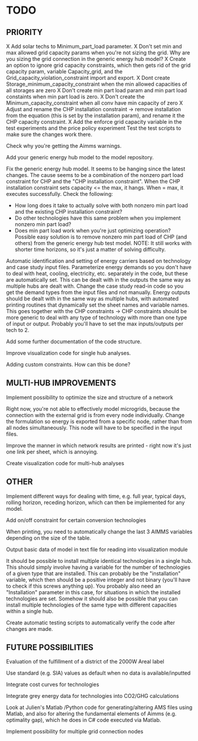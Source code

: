 # TODO

## PRIORITY
X Add solar techs to Minimum_part_load parameter.
X Don't set min and max allowed grid capacity params when you're not sizing the grid. Why are you sizing the grid connection in the generic energy hub model?
X Create an option to ignore grid capacity constraints, which then gets rid of the grid capacity param, variable Capacity_grid, and the Grid_capacity_violation_constraint import and export.
X Dont create Storage_minimum_capacity_constraint when the min allowed capacities of all storages are zero
X Don't create min part load param and min part load constaints when min part load is zero.
X Don't create the Minimum_capacity_constraint when all conv have min capacity of zero
X Adjust and rename the CHP installation constraint -> remove installation from the equation (this is set by the installation param), and rename it the CHP capacity constraint.
X Add the enforce grid capacity variable in the test experiments and the price policy experiment
Test the test scripts to make sure the changes work there.

Check why you're getting the Aimms warnings.

Add your generic energy hub model to the model repository.

Fix the generic energy hub model. It seems to be hanging since the latest changes. The cause seems to be a combination of the nonzero part load constraint for CHP and the "CHP installation constraint". When the CHP installation constraint sets capacity <= the max, it hangs. When = max, it executes successfully. Check the following:
* How long does it take to actually solve with both nonzero min part load and the existing CHP installation constraint?
* Do other technologies have this same problem when you implement nonzero min part load?
* Does min part load work when you're just optimizing operation?
Possible easy solution is to remove nonzero min part load of CHP (and others) from the generic energy hub test model.
NOTE: It still works with shorter time horizons, so it's just a matter of solving difficulty.

Automatic identification and setting of energy carriers based on technology and case study input files. Parameterize energy demands so you don't have to deal with heat, cooling, electricity, etc. separately in the code, but these are automatically set. This can be dealt with in the outputs the same way as multiple hubs are dealt with. Change the case study read-in code so you get the demand types from the input files and not manually. Energy outputs should be dealt with in the same way as multiple hubs, with automated printing routines that dynamically set the sheet names and variable names. This goes together with the CHP constraints -> CHP constraints should be more generic to deal with any type of technology with more than one type of input or output.  Probably you'll have to set the max inputs/outputs per tech to 2.

Add some further documentation of the code structure.

Improve visualization code for single hub analyses.

Adding custom constraints. How can this be done?

## MULTI-HUB IMPROVEMENTS
Implement possibility to optimize the size and structure of a network

Right now, you're not able to effectively model microgrids, because the connection with the external grid is from every node individually. Change the formulation so energy is exported from a specific node, rather than from all nodes simultaneously. This node will have to be specified in the input files.

Improve the manner in which network results are printed - right now it's just one link per sheet, which is annoying.

Create visualization code for multi-hub analyses

## OTHER
Implement different ways for dealing with time, e.g. full year, typical days, rolling horizon, receding horizon, which can then be implemented for any model.

Add on/off constraint for certain conversion technologies

When printing, you need to automatically change the last 3 AIMMS variables depending on the size of the table.

Output basic data of model in text file for reading into visualization module

It should be possible to install multiple identical technologies in a single hub.  This should simply involve having a variable for the number of technologies of a given type that are installed.  This can probably be the "installation" variable, which then should be a positive integer and not binary (you'll have to check if this screws anything up).  You probably also need an "Installation" parameter in this case, for situations in which the installed technologies are set. Somehow it should also be possible that you can install multiple technologies of the same type with different capacities within a single hub.

Create automatic testing scripts to automatically verify the code after changes are made.

## FUTURE POSSIBILITIES
Evaluation of the fulfillment of a district of the 2000W Areal label

Use standard (e.g. SIA) values as default when no data is available/inputted

Integrate cost curves for technologies

Integrate grey energy data for technologies into CO2/GHG calculations

Look at Julien's Matlab /Python code for generating/altering AMS files using Matlab, and also for altering the fundamental elements of Aimms (e.g. optimality gap), which he does in C# code executed via Matlab.

Implement possibility for multiple grid connection nodes
